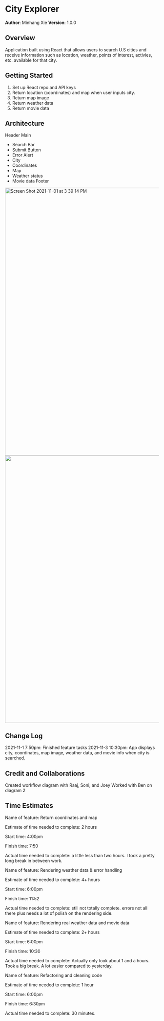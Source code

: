 # City Explorer

**Author**: Minhang Xie
**Version**: 1.0.0

## Overview
Application built using React that allows users to search U.S cities and receive information such as location, weather, points of interest, activies, etc. available for that city. 

## Getting Started
1. Set up React repo and API keys
2. Return location (coordinates) and map when user inputs city.
3. Return map image
4. Return weather data
5. Return movie data

## Architecture
Header
Main
  * Search Bar
  * Submit Button
  * Error Alert
  * City
  * Coordinates
  * Map
  * Weather status
  * Movie data
Footer

<img width="875" alt="Screen Shot 2021-11-01 at 3 39 14 PM" src="https://user-images.githubusercontent.com/89370759/139779881-7935aa2e-89ec-4a91-a2b5-eb1489a6e99e.png">
<img width="875" src="https://user-images.githubusercontent.com/89370759/140448633-e4d71efe-e2d2-461f-85a5-f7a223c65e20.jpg">

## Change Log
2021-11-1 7:50pm: Finished feature tasks
2021-11-3 10:30pm: App displays city, coordinates, map image, weather data, and movie info when city is searched.

## Credit and Collaborations
Created workflow diagram with Raaj, Soni, and Joey
Worked with Ben on diagram 2

## Time Estimates 
Name of feature: Return coordinates and map

Estimate of time needed to complete: 2 hours

Start time: 4:00pm

Finish time: 7:50

Actual time needed to complete: a little less than two hours. I took a pretty long break in between work.

Name of feature: Rendering weather data & error handling

Estimate of time needed to complete: 4+ hours

Start time: 6:00pm

Finish time: 11:52

Actual time needed to complete: still not totally complete. errors not all there plus needs a lot of polish on the rendering side. 

Name of feature: Rendering real weather data and movie data

Estimate of time needed to complete: 2+ hours

Start time: 6:00pm

Finish time: 10:30 

Actual time needed to complete: Actually only took about 1 and a hours. Took a big break. A lot easier compared to yesterday.

Name of feature: Refactoring and cleaning code

Estimate of time needed to complete: 1 hour

Start time: 6:00pm

Finish time: 6:30pm

Actual time needed to complete: 30 minutes.
